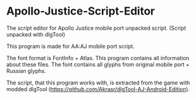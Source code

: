 # Apollo-Justice-Script-Editor
The script editor for Apollo Justice mobile port unpacked script. (Script unpacked with dlgTool)

This program is made for AA:AJ mobile port script. 

The font format is FontInfo + Atlas. This program contains all information about these files.
The font contains all glyphs from original mobile port + Russian glyphs.

The script, that this program works with, is extracted from the game with modded dlgTool (https://github.com/Akrasr/dlgTool-AJ-Android-Edition).
